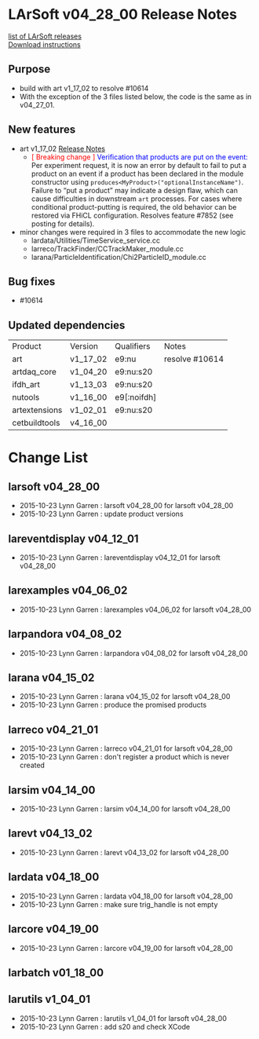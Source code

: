 # LArSoft v04_28_00 Release Notes



[list of LArSoft releases](LArSoft_release_list)  
[Download instructions](https://scisoft.fnal.gov/scisoft/bundles/larsoft/v04_28_00/larsoft-v04_28_00.html)

## Purpose

-   build with art v1_17_02 to resolve \#10614
-   With the exception of the 3 files listed below, the code is the same as in v04_27_01.

## New features

-   art v1_17_02 [Release Notes](https://cdcvs.fnal.gov/redmine/projects/art/wiki/Release_Notes_11702)
    -   <span style="color:red;">\[ Breaking change \]</span> <span style="color:blue;">Verification that products are put on the event:</span> Per experiment request, it is now an error by default to fail to put a product on an event if a product has been declared in the module constructor using `produces<MyProduct>("optionalInstanceName")`. Failure to “put a product” may indicate a design flaw, which can cause difficulties in downstream `art` processes. For cases where conditional product-putting is required, the old behavior can be restored via FHiCL configuration. Resolves feature \#7852 (see posting for details).
-   minor changes were required in 3 files to accommodate the new logic
    -   lardata/Utilities/TimeService_service.cc
    -   larreco/TrackFinder/CCTrackMaker_module.cc
    -   larana/ParticleIdentification/Chi2ParticleID_module.cc

## Bug fixes

-   \#10614

## Updated dependencies

|               |          |               |                 |
|---------------|----------|---------------|-----------------|
| Product       | Version  | Qualifiers    | Notes           |
| art           | v1_17_02 | e9:nu         | resolve \#10614 |
| artdaq_core   | v1_04_20 | e9:nu:s20     |                 |
| ifdh_art      | v1_13_03 | e9:nu:s20     |                 |
| nutools       | v1_16_00 | e9\[:noifdh\] |                 |
| artextensions | v1_02_01 | e9:nu:s20     |                 |
| cetbuildtools | v4_16_00 |               |                 |

# Change List

## larsoft v04_28_00

-   2015-10-23 Lynn Garren : larsoft v04_28_00 for larsoft v04_28_00
-   2015-10-23 Lynn Garren : update product versions

## lareventdisplay v04_12_01

-   2015-10-23 Lynn Garren : lareventdisplay v04_12_01 for larsoft v04_28_00

## larexamples v04_06_02

-   2015-10-23 Lynn Garren : larexamples v04_06_02 for larsoft v04_28_00

## larpandora v04_08_02

-   2015-10-23 Lynn Garren : larpandora v04_08_02 for larsoft v04_28_00

## larana v04_15_02

-   2015-10-23 Lynn Garren : larana v04_15_02 for larsoft v04_28_00
-   2015-10-23 Lynn Garren : produce the promised products

## larreco v04_21_01

-   2015-10-23 Lynn Garren : larreco v04_21_01 for larsoft v04_28_00
-   2015-10-23 Lynn Garren : don't register a product which is never created

## larsim v04_14_00

-   2015-10-23 Lynn Garren : larsim v04_14_00 for larsoft v04_28_00

## larevt v04_13_02

-   2015-10-23 Lynn Garren : larevt v04_13_02 for larsoft v04_28_00

## lardata v04_18_00

-   2015-10-23 Lynn Garren : lardata v04_18_00 for larsoft v04_28_00
-   2015-10-23 Lynn Garren : make sure trig_handle is not empty

## larcore v04_19_00

-   2015-10-23 Lynn Garren : larcore v04_19_00 for larsoft v04_28_00

## larbatch v01_18_00

## larutils v1_04_01

-   2015-10-23 Lynn Garren : larutils v1_04_01 for larsoft v04_28_00
-   2015-10-23 Lynn Garren : add s20 and check XCode

